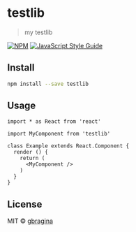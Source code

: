 # testlib

> my testlib

[![NPM](https://img.shields.io/npm/v/testlib.svg)](https://www.npmjs.com/package/testlib) [![JavaScript Style Guide](https://img.shields.io/badge/code_style-standard-brightgreen.svg)](https://standardjs.com)

## Install

```bash
npm install --save testlib
```

## Usage

```tsx
import * as React from 'react'

import MyComponent from 'testlib'

class Example extends React.Component {
  render () {
    return (
      <MyComponent />
    )
  }
}
```

## License

MIT © [gbragina](https://github.com/gbragina)
